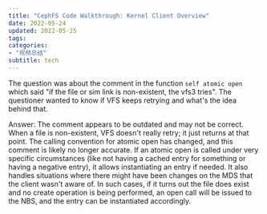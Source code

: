 ```yaml
---
title: "CephFS Code Walkthrough: Kernel Client Overview"
date: 2022-05-24
updated: 2022-05-25
tags:
categories:
- "视频总结"
subtitle: tech
---
```



The question was about the comment in the function `self atomic open` which said "if the file or sim link is non-existent, the vfs3 tries". The questioner wanted to know if VFS keeps retrying and what's the idea behind that.

Answer: The comment appears to be outdated and may not be correct. When a file is non-existent, VFS doesn't really retry; it just returns at that point. The calling convention for atomic open has changed, and this comment is likely no longer accurate. If an atomic open is called under very specific circumstances (like not having a cached entry for something or having a negative entry), it allows instantiating an entry if needed. It also handles situations where there might have been changes on the MDS that the client wasn't aware of. In such cases, if it turns out the file does exist and no create operation is being performed, an open call will be issued to the NBS, and the entry can be instantiated accordingly.